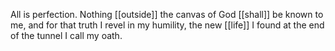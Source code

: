 All is perfection. Nothing [[outside]] the canvas of God [[shall]] be known to me, and for that truth I revel in my humility, the new [[life]] I found at the end of the tunnel I call my oath. 